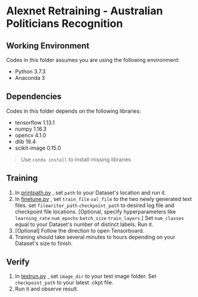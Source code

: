 # Alexnet Retraining - Australian Politicians Recognition
## Working Environment
Codes in this folder assumes you are using the following environment:

- Python 3.7.3
- Anaconda 3
## Dependencies
Codes in this folder depends on the following libraries:

- tensorflow 1.13.1
- numpy 1.16.3
- opencv  4.1.0
- dlib 19.4 
- scikit-image 0.15.0
> Use `conda install` to install missing libraries
## Training

1. In [printpath.py](https://github.com/HanwenZheng/PoliticiansAU_Recognition/blob/master/Alexnet/printpath.py "printpath.py") , set `path` to your Dataset's location and run it.
2. In [finetune.py](https://github.com/HanwenZheng/PoliticiansAU_Recognition/blob/master/Alexnet/finetune.py "finetune.py") ,  set `train_file` `val_file` to the two newly generated text files. set `filewriter_path` `checkpoint_path` to desired log file and checkpoint file locations. [Optional, specify hyperparameters like `learning_rate` `num_epochs` `batch_size` `train_layers`.] Set `num_classes` equal to your Dataset's number of distinct labels. Run it.
3. [Optional] Follow the direction to open Tensorboard.
4. Training should take several minutes to hours depending on your Dataset's size to finish.
## Verify
1. In [testrun.py](https://github.com/HanwenZheng/PoliticiansAU_Recognition/blob/master/Alexnet/testrun.py "testrun.py") , set `image_dir` to your test image folder. Set `checkpoint_path` to your latest .ckpt file.
2. Run it and observe result.
